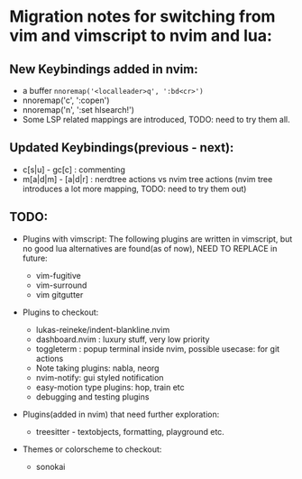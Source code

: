 # Migration notes for switching from vim and vimscript to nvim and lua:

## New Keybindings added in nvim:
-  a buffer `nnoremap('<localleader>q', ':bd<cr>')`
-  nnoremap('<localleader>c', ':copen<cr>')
-  nnoremap('<leader>n', ':set hlsearch!<cr>')
-  Some LSP related mappings are introduced, TODO: need to try them all.

## Updated Keybindings(previous - next):
- <leader>c[s|u] - gc[c] : commenting
- m[a|d|m] - [a|d|r] : nerdtree actions vs nvim tree actions (nvim tree introduces a lot more mapping, TODO: need to try them out)


## TODO:
- Plugins with vimscript: The following plugins are written in vimscript, but no good lua alternatives are found(as of now), NEED TO REPLACE in future:
    - vim-fugitive
    - vim-surround
    - vim gitgutter

- Plugins to checkout:
    - lukas-reineke/indent-blankline.nvim
    - dashboard.nvim : luxury stuff, very low priority
    - toggleterm : popup terminal inside nvim, possible usecase: for git actions
    - Note taking plugins: nabla, neorg
    - nvim-notify: gui styled notification
    - easy-motion type plugins: hop, train etc
    - debugging and testing plugins

- Plugins(added in nvim) that need further exploration:
    - treesitter - textobjects, formatting, playground etc.

- Themes or colorscheme to checkout:
    - sonokai
